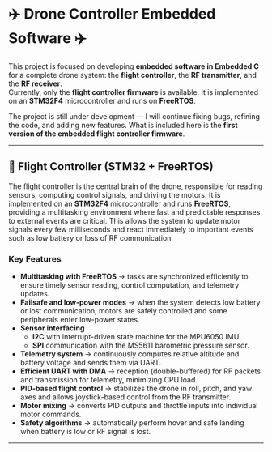 # ✈️ Drone Controller Embedded Software ✈️  

This project is focused on developing **embedded software in Embedded C** for a complete drone system: the **flight controller**, the **RF transmitter**, and the **RF receiver**.  
Currently, only the **flight controller firmware** is available. It is implemented on an **STM32F4** microcontroller and runs on **FreeRTOS**.  

The project is still under development — I will continue fixing bugs, refining the code, and adding new features. What is included here is the **first version of the embedded flight controller firmware**.  

---

## 🧠 Flight Controller (STM32 + FreeRTOS)

The flight controller is the central brain of the drone, responsible for reading sensors, computing control signals, and driving the motors. It is implemented on an **STM32F4** microcontroller and runs **FreeRTOS**, providing a multitasking environment where fast and predictable responses to external events are critical. This allows the system to update motor signals every few milliseconds and react immediately to important events such as low battery or loss of RF communication.

### Key Features

- **Multitasking with FreeRTOS** → tasks are synchronized efficiently to ensure timely sensor reading, control computation, and telemetry updates.  
- **Failsafe and low-power modes** → when the system detects low battery or lost communication, motors are safely controlled and some peripherals enter low-power states.  
- **Sensor interfacing**  
  - **I2C** with interrupt-driven state machine for the MPU6050 IMU.  
  - **SPI** communication with the MS5611 barometric pressure sensor.  
- **Telemetry system** → continuously computes relative altitude and battery voltage and sends them via UART.  
- **Efficient UART with DMA** → reception (double-buffered) for RF packets and transmission for telemetry, minimizing CPU load.  
- **PID-based flight control** → stabilizes the drone in roll, pitch, and yaw axes and allows joystick-based control from the RF transmitter.  
- **Motor mixing** → converts PID outputs and throttle inputs into individual motor commands.  
- **Safety algorithms** → automatically perform hover and safe landing when battery is low or RF signal is lost.

---
